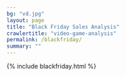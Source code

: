 ```yaml
---
bg: "vd.jpg"
layout: page
title: "Black Friday Sales Analysis"
crawlertitle: "video-game-analysis"
permalink: /blackfriday/
summary: ""
---
```


{% include blackfriday.html %}
